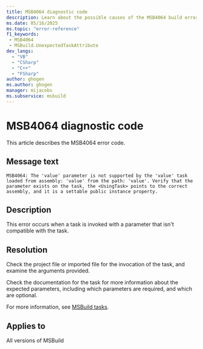 ```yaml
---
title: MSB4064 diagnostic code
description: Learn about the possible causes of the MSB4064 build error and get troubleshooting tips.
ms.date: 05/16/2025
ms.topic: "error-reference"
f1_keywords:
 - MSB4064
 - MSBuild.UnexpectedTaskAttribute
dev_langs:
  - "VB"
  - "CSharp"
  - "C++"
  - "FSharp"
author: ghogen
ms.author: ghogen
manager: mijacobs
ms.subservice: msbuild
---
```

# MSB4064 diagnostic code

<!-- :::ErrorDefinitionDescription::: -->
<!-- :::editable-content name="introDescription"::: -->
This article describes the MSB4064 error code.
<!-- :::editable-content-end::: -->

## Message text

<!-- :::editable-content name="messageText"::: -->
`MSB4064: The 'value' parameter is not supported by the 'value' task loaded from assembly: 'value' from the path: 'value'. Verify that the parameter exists on the task, the <UsingTask> points to the correct assembly, and it is a settable public instance property.`
<!-- :::editable-content-end::: -->
<!-- MSB4064: The "{0}" parameter is not supported by the "{1}" task loaded from assembly: {2} from the path: {3}. Verify that the parameter exists on the task, the <UsingTask> points to the correct assembly, and it is a settable public instance property. -->

<!-- :::editable-content name="postOutputDescription"::: -->
## Description

This error occurs when a task is invoked with a parameter that isn't compatible with the task.

## Resolution

Check the project file or imported file for the invocation of the task, and examine the arguments provided.

Check the documentation for the task for more information about the expected parameters, including which parameters are required, and which are optional.

For more information, see [MSBuild tasks](../msbuild-tasks.md).
<!-- :::editable-content-end::: -->
<!-- :::ErrorDefinitionDescription-end::: -->

## Applies to

All versions of MSBuild